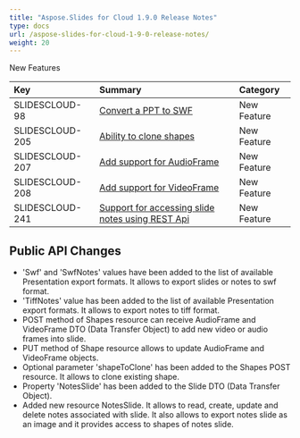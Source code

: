 ```yaml
---
title: "Aspose.Slides for Cloud 1.9.0 Release Notes"
type: docs
url: /aspose-slides-for-cloud-1-9-0-release-notes/
weight: 20
---
```


New Features

|**Key** |**Summary** |**Category** |
| :- | :- | :- |
|SLIDESCLOUD-98|[Convert a PPT to SWF](http://www.aspose.com/docs/display/slidescloud/Presentation)|New Feature|
|SLIDESCLOUD-205|[Ability to clone shapes](http://www.aspose.com/docs/display/slidescloud/Shapes)|New Feature|
|SLIDESCLOUD-207|[Add support for AudioFrame](http://www.aspose.com/docs/display/slidescloud/Shape#Shape-AudioFrame)|New Feature|
|SLIDESCLOUD-208|[Add support for VideoFrame](http://www.aspose.com/docs/display/slidescloud/Shape#Shape-VideoFrame)|New Feature|
|SLIDESCLOUD-241|[Support for accessing slide notes using REST Api](http://www.aspose.com/docs/display/slidescloud/NotesSlide)|New Feature|
## **Public API Changes**
- 'Swf' and 'SwfNotes' values have been added to the list of available Presentation export formats. It allows to export slides or notes to swf format.
- 'TiffNotes' value has been added to the list of available Presentation export formats. It allows to export notes to tiff format.
- POST method of Shapes resource can receive AudioFrame and VideoFrame DTO (Data Transfer Object) to add new video or audio frames into slide.
- PUT method of Shape resource allows to update AudioFrame and VideoFrame objects.
- Optional parameter 'shapeToClone' has been added to the Shapes POST resource. It allows to clone existing shape.
- Property 'NotesSlide' has been added to the Slide DTO (Data Transfer Object).
- Added new resource NotesSlide. It allows to read, create, update and delete notes associated with slide. It also allows to export notes slide as an image and it provides access to shapes of notes slide.
